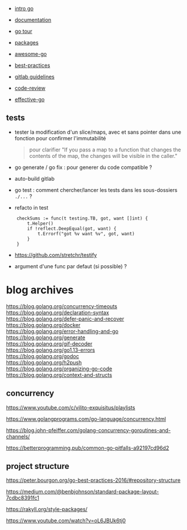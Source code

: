 - [intro go](http://www.golang-book.com/books/intro)
- [documentation](https://golang.org/doc/)
- [go tour](https://tour.golang.org/welcome/1)
- [packages](https://pkg.go.dev/)
- [awesome-go](https://github.com/avelino/awesome-go)

- [best-practices](https://golang.org/doc/effective_go)
- [gitlab guidelines](https://docs.gitlab.com/ee/development/go_guide/)
- [code-review](https://github.com/golang/go/wiki/CodeReviewComments)
- [effective-go](https://golang.org/doc/effective_go)

## tests

- tester la modification d'un slice/maps, avec et sans pointer dans une fonction pour confirmer l'immutabilité

  > pour clarifier "If you pass a map to a function that changes the contents of the map, the changes will be visible in the caller."

- go generate / go fix : pour generer du code compatible ?

- auto-build gitlab

- go test : comment chercher/lancer les tests dans les sous-dossiers `./...` ?

- refacto in test
```
    checkSums := func(t testing.TB, got, want []int) {
        t.Helper()
        if !reflect.DeepEqual(got, want) {
            t.Errorf("got %v want %v", got, want)
        }
    }
```

- https://github.com/stretchr/testify

- argument d'une func par defaut (si possible) ?

# blog archives

https://blog.golang.org/concurrency-timeouts  
https://blog.golang.org/declaration-syntax  
https://blog.golang.org/defer-panic-and-recover  
https://blog.golang.org/docker  
https://blog.golang.org/error-handling-and-go  
https://blog.golang.org/generate  
https://blog.golang.org/gif-decoder  
https://blog.golang.org/go1.13-errors  
https://blog.golang.org/godoc  
https://blog.golang.org/h2push  
https://blog.golang.org/organizing-go-code  
https://blog.golang.org/context-and-structs

## concurrency

https://www.youtube.com/c/vilito-exquisitus/playlists

https://www.golangprograms.com/go-language/concurrency.html

https://blog.john-pfeiffer.com/golang-concurrency-goroutines-and-channels/

https://betterprogramming.pub/common-go-pitfalls-a92197cd96d2

## project structure

https://peter.bourgon.org/go-best-practices-2016/#repository-structure

https://medium.com/@benbjohnson/standard-package-layout-7cdbc8391fc1

https://rakyll.org/style-packages/

https://www.youtube.com/watch?v=oL6JBUk6tj0
